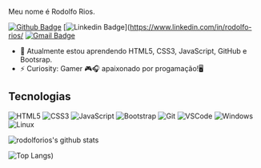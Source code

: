 Meu nome é Rodolfo Rios.

[![Github Badge](https://img.shields.io/badge/-Github-000?style=flat-square&logo=Github&logoColor=white&link=https://github.com/rodolforios)](https://github.com/rodolforios)
[![Linkedin Badge](https://img.shields.io/badge/-LinkedIn-blue?style=flat-square&logo=Linkedin&logoColor=white&link=https://www.linkedin.com/in/rodolfo-rios/)](https://www.linkedin.com/in/rodolfo-rios/
[![Gmail Badge](https://img.shields.io/badge/-Gmail-c14438?style=flat-square&logo=Gmail&logoColor=white&link=mailto:rodolforios18@gmail.com)](mailto:rodolforios18@gmail.com)




- 🌱 Atualmente estou aprendendo HTML5, CSS3, JavaScript, GitHub e Bootsrap.
- ⚡ Curiosity: Gamer 🎮🎧  apaixonado por progamação!🖥

## Tecnologias
![HTML5](https://img.shields.io/badge/-HTML5-E34F26?style=flat-square&logo=html5&logoColor=white)
![CSS3](https://img.shields.io/badge/-CSS3-549FDE?style=flat-square&logo=css3&logoColor=white)
![JavaScript](https://img.shields.io/badge/-JavaScript-F7B93E?style=flat-square&logo=javascript&logoColor=fff)
![Bootstrap](https://img.shields.io/badge/-Bootstrap-7712F7?style=flat-square&logo=Bootstrap&logoColor=white)
![Git](https://img.shields.io/badge/-Git-F05032?style=flat-square&logo=git&logoColor=white)
![VSCode](https://img.shields.io/badge/-VSCode-0085D1?style=flat-square&logo=visual-studio-code&logoColor=white)
![Windows](https://img.shields.io/badge/-Windows-00ADEF?style=flat-square&logo=windows&logoColor=white)
![Linux](https://img.shields.io/badge/-Linux-16C60C?style=flat-square&logo=linux&logoColor=white)

![rodolforios's github stats](https://github-readme-stats.vercel.app/api?username=rodolforios&&show_icons=true&theme=radical)

![Top Langs](https://github-readme-stats.vercel.app/api/top-langs/?username=rodolforios&layout=compact&theme=radical))

